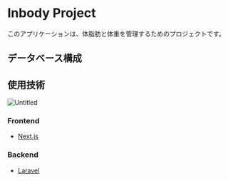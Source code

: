 # Inbody Project

このアプリケーションは、体脂肪と体重を管理するためのプロジェクトです。

## データベース構成

## 使用技術
![Untitled](https://github.com/reomin/inbody_project/assets/79410306/cd5af49a-c0f9-4b47-b947-36e9b567f83f)

### Frontend

- [Next.js](https://nextjs.org/)

### Backend

- [Laravel](https://laravel.com/)
